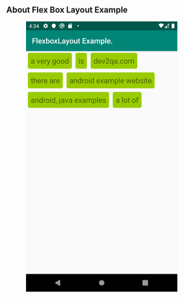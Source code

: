 ## About Flex Box Layout Example 



<p align="center"><img src="https://github.com/shofikul1992/FlexboxLayout-Example/blob/master/app/src/main/res/drawable/example.png" width="400"></p>




